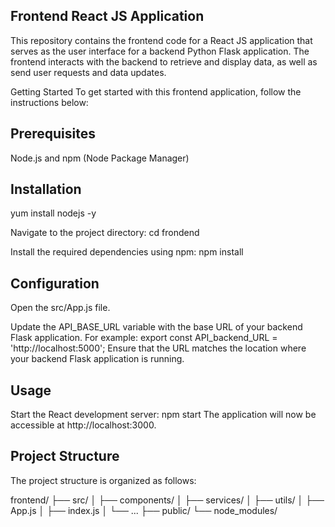 Frontend React JS Application
------------------------------------
This repository contains the frontend code for a React JS application that serves as the user interface for a backend Python Flask application. The frontend interacts with the backend to retrieve and display data, as well as send user requests and data updates.

Getting Started
To get started with this frontend application, follow the instructions below:

Prerequisites
-------------------
Node.js and npm (Node Package Manager)

Installation
-------------------
yum install nodejs -y


Navigate to the project directory:
cd frondend

Install the required dependencies using npm:
npm install

Configuration
------------------
Open the src/App.js file.

Update the API_BASE_URL variable with the base URL of your backend Flask application. 
For example: 
export const API_backend_URL = 'http://localhost:5000';
Ensure that the URL matches the location where your backend Flask application is running.

Usage
-------------
Start the React development server:
npm start
The application will now be accessible at http://localhost:3000.

Project Structure
-------------------
The project structure is organized as follows:

frontend/
├── src/
│   ├── components/
│   ├── services/
│   ├── utils/
│   ├── App.js
│   ├── index.js
│   └── ...
├── public/
└── node_modules/
